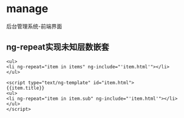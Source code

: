 # manage
后台管理系统-前端界面
## ng-repeat实现未知层数嵌套
`<ul>`  
    `<li ng-repeat="item in items" ng-include="'item.html'"></li>`  
`</ul>`

`<script type="text/ng-template" id="item.html">`  
    `{{item.title}}`  
    `<ul>`  
        `<li ng-repeat="item in item.sub" ng-include="'item.html'"></li>`  
    `</ul>`  
`</script>`
